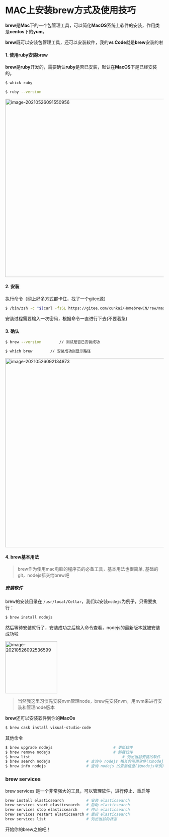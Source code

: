 # MAC上安装brew方式及使用技巧

**brew**是**Mac**下的一个包管理工具，可以简化**MacOS**系统上软件的安装，作用类是**centos**下的**yum**。

**brew**既可以安装包管理工具，还可以安装软件，我的**vs Code**就是**brew**安装的啦

#### 1. 使用ruby安装brew

**brew**是**ruby**开发的，需要确认**ruby**是否已安装，默认在**MacOS**下是已经安装的。

```bash
$ whick ruby
```

```bash
$ ruby --version
```
<img width="565" alt="image-20210526091550956" src="https://user-images.githubusercontent.com/29434858/119590044-98f1d980-be06-11eb-85ad-ae12c6bf58bc.png">

#### 2. 安装

执行命令（网上好多方式都卡住，找了一个gitee源）

```bash
$ /bin/zsh -c "$(curl -fsSL https://gitee.com/cunkai/HomebrewCN/raw/master/Homebrew.sh)"
```

安装过程需要输入一次密码，根据命令一直进行下去(不要着急)

#### 3. 确认

```bash
$ brew --version		// 测试是否已安装成功
```

```bash
$ which brew		// 安装成功则显示路径
```
<img width="600" alt="image-20210526092134873" src="https://user-images.githubusercontent.com/29434858/119590078-adce6d00-be06-11eb-8002-3e1506b9cba0.png">

#### 4. brew基本用法

> brew作为使用mac电脑的程序员的必备工具，基本用法也很简单, 基础的git，nodejs都交给brew吧

##### 安装软件

brew的安装目录在 `/usr/local/Cellar`，我们以安装`nodejs`为例子，只需要执行：

```bash
$ brew install nodejs
```

然后等待安装就行了，安装成功之后输入命令查看，nodejs的最新版本就被安装成功啦

<img width="165" alt="image-20210526092536599" src="https://user-images.githubusercontent.com/29434858/119590102-b6bf3e80-be06-11eb-93ce-1a5fae216757.png">

> 当然我这里习惯先安装nvm管理node，brew先安装nvm，用nvm来进行安装和管理node版本

**brew**还可以安装软件到你的**MacOs**

```bash
$ brew cask install visual-studio-code
```



其他命令

```bash
$ brew upgrade nodejs							# 更新软件
$ brew remove nodejs							# 卸载软件
$ brew list      									# 列出当前安装的软件 
$ brew search nodejs          		# 查询与 nodejs 相关的可用软件(以nodejs举例)
$ brew info nodejs            		# 查询 nodejs 的安装信息(以nodejs举例)
```

### brew services

brew services 是一个非常强大的工具，可以管理软件，进行停止、重启等

```bash
brew install elasticsearch          # 安装 elasticsearch
brew services start elasticsearch   # 启动 elasticsearch
brew services stop elasticsearch    # 停止 elasticsearch
brew services restart elasticsearch # 重启 elasticsearch
brew services list                  # 列出当前的状态
```

开始你的brew之旅吧！


